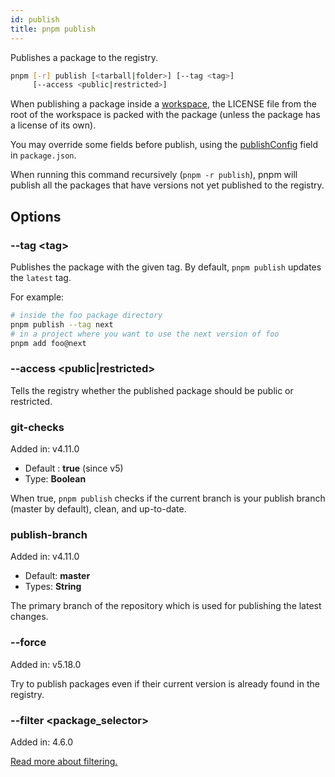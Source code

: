 ```yaml
---
id: publish
title: pnpm publish
---
```


Publishes a package to the registry.

```sh
pnpm [-r] publish [<tarball|folder>] [--tag <tag>]
     [--access <public|restricted>]
```

When publishing a package inside a [workspace](../workspaces.md), the LICENSE file
from the root of the workspace is packed with the package (unless the package
has a license of its own).

You may override some fields before publish, using the
[publishConfig] field in `package.json`.

When running this command recursively (`pnpm -r publish`), pnpm will publish all
the packages that have versions not yet published to the registry.

[publishConfig]: ../package_json.md#publishconfig

## Options

### --tag &lt;tag\>

Publishes the package with the given tag. By default, `pnpm publish` updates
the `latest` tag.

For example:

```sh
# inside the foo package directory
pnpm publish --tag next
# in a project where you want to use the next version of foo
pnpm add foo@next
```

### --access &lt;public|restricted\>

Tells the registry whether the published package should be public or restricted.

### git-checks

Added in: v4.11.0

* Default : **true** (since v5)
* Type: **Boolean**

When true, `pnpm publish` checks if the current branch is your publish branch
(master by default), clean, and up-to-date.

### publish-branch

Added in: v4.11.0

* Default: **master**
* Types: **String**

The primary branch of the repository which is used for publishing the latest
changes.

### --force

Added in: v5.18.0

Try to publish packages even if their current version is already found in the
registry.

### --filter &lt;package_selector\>

Added in: 4.6.0

[Read more about filtering.](../filtering.md)
